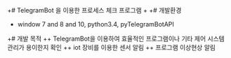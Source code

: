 +# TelegramBot 을 이용한 프로세스 체크 프로그램
+
+# 개발환경
+ window 7 and 8 and 10,  python3.4, pyTelegramBotAPI

+# 개발 목적
++ TelegramBot을 이용하여 효율적인 프로그램이나 기타 제어 시스템 관리가 용이한지 확인
++ iot 장비를 이용한 센서 알림
++ 프로그램 이상현상 알림
